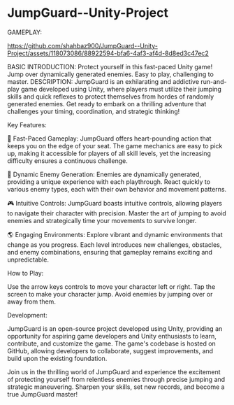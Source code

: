 # JumpGuard--Unity-Project
GAMEPLAY:


https://github.com/shahbaz900/JumpGuard--Unity-Project/assets/118073086/88922594-bfa6-4af3-af4d-8d8ed3c47ec2


BASIC INTRODUCTION:
Protect yourself in this fast-paced Unity game! Jump over dynamically generated enemies. Easy to play, challenging to master. 
DESCRIPTION:
JumpGuard is an exhilarating and addictive run-and-play game developed using Unity, 
where players must utilize their jumping skills and quick reflexes to protect themselves from hordes of randomly generated enemies. 
Get ready to embark on a thrilling adventure that challenges your timing, coordination, and strategic thinking!

Key Features:

🏃 Fast-Paced Gameplay: JumpGuard offers heart-pounding action that keeps you on the edge of your seat. 
    The game mechanics are easy to pick up, making it accessible for players of all skill levels, 
    yet the increasing difficulty ensures a continuous challenge.

🤖 Dynamic Enemy Generation: Enemies are dynamically generated, providing a unique experience with each playthrough.
    React quickly to various enemy types, each with their own behavior and movement patterns.

🎮 Intuitive Controls: JumpGuard boasts intuitive controls, allowing players to navigate their character with precision. 
    Master the art of jumping to avoid enemies and strategically time your movements to survive longer.

🌎 Engaging Environments: Explore vibrant and dynamic environments that change as you progress. 
    Each level introduces new challenges, obstacles, and enemy combinations, ensuring that gameplay remains exciting and unpredictable.

How to Play:

Use the arrow keys controls to move your character left or right.
Tap the screen to make your character jump.
Avoid enemies by jumping over or away from them.

Development:

JumpGuard is an open-source project developed using Unity, providing an opportunity for aspiring game developers and Unity enthusiasts
to learn, contribute, and customize the game. The game's codebase is hosted on GitHub, allowing developers to collaborate, 
suggest improvements, and build upon the existing foundation.

Join us in the thrilling world of JumpGuard and experience the excitement of protecting yourself from relentless enemies through precise
jumping and strategic maneuvering. Sharpen your skills, set new records, and become a true JumpGuard master!

